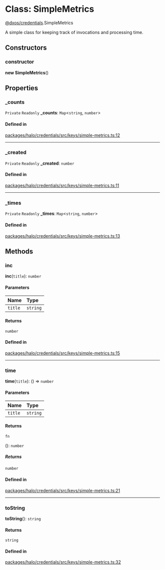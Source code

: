 # Class: SimpleMetrics

[@dxos/credentials](../modules/dxos_credentials.md).SimpleMetrics

A simple class for keeping track of invocations and processing time.

## Constructors

### constructor

**new SimpleMetrics**()

## Properties

### \_counts

 `Private` `Readonly` **\_counts**: `Map`<`string`, `number`\>

#### Defined in

[packages/halo/credentials/src/keys/simple-metrics.ts:12](https://github.com/dxos/dxos/blob/db8188dae/packages/halo/credentials/src/keys/simple-metrics.ts#L12)

___

### \_created

 `Private` `Readonly` **\_created**: `number`

#### Defined in

[packages/halo/credentials/src/keys/simple-metrics.ts:11](https://github.com/dxos/dxos/blob/db8188dae/packages/halo/credentials/src/keys/simple-metrics.ts#L11)

___

### \_times

 `Private` `Readonly` **\_times**: `Map`<`string`, `number`\>

#### Defined in

[packages/halo/credentials/src/keys/simple-metrics.ts:13](https://github.com/dxos/dxos/blob/db8188dae/packages/halo/credentials/src/keys/simple-metrics.ts#L13)

## Methods

### inc

**inc**(`title`): `number`

#### Parameters

| Name | Type |
| :------ | :------ |
| `title` | `string` |

#### Returns

`number`

#### Defined in

[packages/halo/credentials/src/keys/simple-metrics.ts:15](https://github.com/dxos/dxos/blob/db8188dae/packages/halo/credentials/src/keys/simple-metrics.ts#L15)

___

### time

**time**(`title`): () => `number`

#### Parameters

| Name | Type |
| :------ | :------ |
| `title` | `string` |

#### Returns

`fn`

(): `number`

##### Returns

`number`

#### Defined in

[packages/halo/credentials/src/keys/simple-metrics.ts:21](https://github.com/dxos/dxos/blob/db8188dae/packages/halo/credentials/src/keys/simple-metrics.ts#L21)

___

### toString

**toString**(): `string`

#### Returns

`string`

#### Defined in

[packages/halo/credentials/src/keys/simple-metrics.ts:32](https://github.com/dxos/dxos/blob/db8188dae/packages/halo/credentials/src/keys/simple-metrics.ts#L32)

